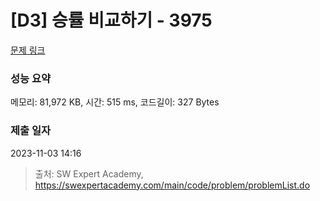 # [D3] 승률 비교하기 - 3975 

[문제 링크](https://swexpertacademy.com/main/code/problem/problemDetail.do?contestProbId=AWIX_iFqjg4DFAVH) 

### 성능 요약

메모리: 81,972 KB, 시간: 515 ms, 코드길이: 327 Bytes

### 제출 일자

2023-11-03 14:16



> 출처: SW Expert Academy, https://swexpertacademy.com/main/code/problem/problemList.do
